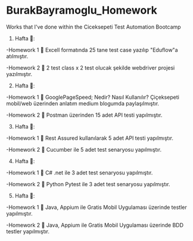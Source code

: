 # BurakBayramoglu_Homework

Works that I've done within the Ciceksepeti Test Automation Bootcamp


1. Hafta 🎉:

  -Homework 1
  🔹 Excell formatında 25 tane test case yazılıp "Eduflow"a atılmıştır.

  -Homework 2
  🔹 2 test class x 2 test olucak şekilde webdriver projesi yazılmıştır.


2. Hafta 🌻:

  -Homework 1
  🔹 GooglePageSpeed; Nedir? Nasıl Kullanılır? Çiçeksepeti mobil/web üzerinden anlatım medium blogumda paylaşılmıştır.
  
  -Homework 2
  🔹 Postman üzerinden 15 adet API testi yapılmıştır.

3. Hafta :star_struck::

  -Homework 1
  🔹 Rest Assured kullanılarak 5 adet API testi yapılmıştır.
  
  -Homework 2
  🔹 Cucumber ile 5 adet test senaryosu yapılmıştır.

4. Hafta :cowboy_hat_face::

  -Homework 1 
  🔹 C# .net ile 3 adet test senaryosu yapılmıştır.
  
  -Homework 2
  🔹 Python Pytest ile 3 adet test senaryosu yapılmıştır.
  
5. Hafta 👾:

  -Homework 1
  🔹 Java, Appium ile Gratis Mobil Uygulaması üzerinde testler yapılmıştır.
  
  -Homework 2
  🔹 Java, Appium ile Gratis Mobil Uygulaması üzerinde BDD testler yapılmıştır.
